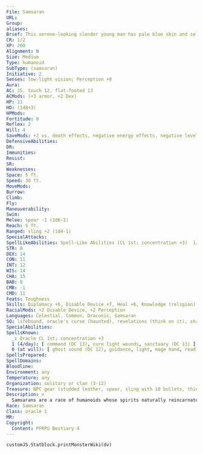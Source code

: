 ```yaml
---
File: Samsaran
URL: 
Group: 
aliases: 
Brief: This serene-looking slender young man has pale blue skin and solid black eyes, and is dressed in simple robes.
CR: 1/2
XP: 200
Alignment: N
Size: Medium
Type: humanoid
SubType: (samsaran)
Initiative: 2
Senses: low-light vision; Perception +8
Aura: 
AC: 15, touch 12, flat-footed 13
ACMods: (+3 armor, +2 Dex)
HP: 11
HD: (1d8+3)
HPMods: 
Fortitude: 0
Reflex: 2
Will: 4
SaveMods: +2 vs. death effects, negative energy effects, negative levels
DefensiveAbilities: 
DR: 
Immunities: 
Resist: 
SR: 
Weaknesses: 
Space: 5 ft.
Speed: 30 ft.
MoveMods: 
Burrow: 
Climb: 
Fly: 
Maneuverability: 
Swim: 
Melee: spear -1 (1d6-1)
Reach: 5 ft.
Ranged: sling +2 (1d4-1)
SpecialAttacks: 
SpellLikeAbilities: Spell-Like Abilities (CL 1st; concentration +3)  1/day-comprehend languages, deathwatch, stabilize
STR: 8
DEX: 14
CON: 11
INT: 12
WIS: 14
CHA: 15
BAB: 0
CMB: -1
CMD: 11
Feats: Toughness
Skills: Diplomacy +6, Disable Device +7, Heal +6, Knowledge (religion) +5, Perception +8, Spellcraft +5
RacialMods: +2 Disable Device, +2 Perception
Languages: Celestial, Common, Draconic, Samsaran
SQ: lifebound, oracle's curse (haunted), revelations (think on it), shards of the past (Disable Device, Perception)
SpecialAbilities: 
SpellsKnown:
  _: Oracle CL 1st; concentration +3
  1 (4/day): [ command (DC 13), cure light wounds, sanctuary (DC 13) ]
  0 (at will): [ ghost sound (DC 12), guidance, light, mage hand, read magic, resistance ]
SpellsPrepared: 
SpellDomains: 
Bloodline: 
Environment: any
Temperature: any
Organization: solitary or clan (3-12)
Treasure: NPC gear (studded leather, spear, sling with 10 bullets, thieves' tools, other treasure)
Description: >
  Samsarans are a race of humanoids whose spirits naturally reincarnate into another samsaran upon death. They have dark hair, pale bluish skin, and eyes with no visible pupil or iris. A samsaran's blood is clear like water. Each samsaran is born with the knowledge that it has lived before, and shall continue onward after death through the cycle of reincarnation. When a samsaran dies, its body fades from sight, and another samsaran child appears somewhere and matures at the normal rate. Samsarans can reproduce with humans and produce true human offspring. Typical samsarans pursue simple, ascetic lives apart from mainstream society. They live in small isolated farming communities as individuals or couples, with older samsarans adopting newly manifested children. Some work as consultants, mediators, prophets, or seers.  SAMSARAN CHARACTERS  Samsarans are defined by class levels-they do not have racial Hit Dice. Samsarans have the following racial traits.  +2 Intelligence, +2 Wisdom, -2 Constitution: Samsarans are insightful and strong-minded, but their bodies tend to be frail.  Medium: Samsarans are Medium creatures and have no bonuses or penalties due to their size.  Normal Speed: Samsarans have a base speed of 30 feet.  Low-Light Vision (Ex): Samsarans can see twice as far as humans in conditions of dim light.  Lifebound (Ex): Samsarans gain a +2 racial bonus on saving throws against death effects, negative energy effects, saves to remove negative levels, and Con checks to stabilize.  Spell-Like Abilities (Sp): Samsarans with a Charisma score of 11 or higher gain the following: 1/day-comprehend languages, deathwatch, stabilize. The caster level is equal to the samsaran's character level.  Shards of the Past (Ex): A samsaran gains a +2 bonus on any two skills and these become class skills.  Languages: Samsarans begin play speaking Common and Samsaran. Those with high Intelligence scores can choose from the following: any human language, Abyssal, Aquan, Auran, Celestial, Draconic, Giant, Ignan, Infernal, and Terran.
Race: Samsaran
Class: oracle 1
MR: 
Copyright:
  Content: PFRPG Bestiary 4
---
```

```dataviewjs
customJS.Statblock.printMonsterWiki(dv)
```
